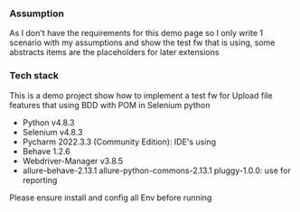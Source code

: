 
### Assumption
As I don't have the requirements for this demo page so I only write 1 scenario with my assumptions and show the test fw that is using, some abstracts items are the placeholders for later extensions




### Tech stack
This is a demo project show how to implement a test fw for Upload file features that using BDD with POM in Selenium python

* Python v4.8.3
* Selenium v4.8.3
* Pycharm 2022.3.3 (Community Edition): IDE's using
* Behave 1.2.6
* Webdriver-Manager v3.8.5
* allure-behave-2.13.1 allure-python-commons-2.13.1 pluggy-1.0.0: use for reporting

Please ensure install and config all Env before running

